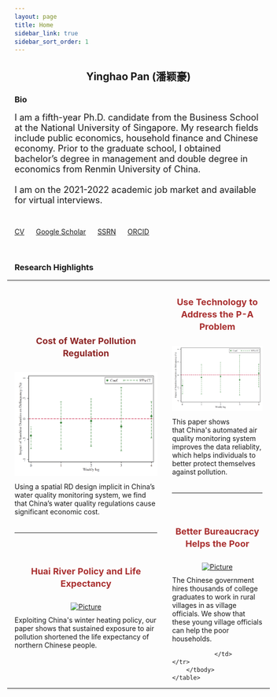 ```yaml
---
layout: page
title: Home
sidebar_link: true
sidebar_sort_order: 1
---
```

 

## <center> Yinghao Pan (潘颖豪) </center>

### Bio
<font size="4">I am a fifth-year Ph.D. candidate from the Business School at the National University of Singapore. My research fields include public economics, household finance and Chinese economy. Prior to the graduate school, I obtained bachelor&rsquo;s degree in management and double degree in economics from Renmin University of China.<br>
	<br>
I am on the 2021-2022 academic job market and available for virtual interviews.</font>

<br>

[CV](https://scholar.google.com/citations?user=d8OG-4UAAAAJ&hl=en) &nbsp;&nbsp;&nbsp;&nbsp; [Google Scholar](https://scholar.google.com/citations?user=d8OG-4UAAAAJ&hl=en) &nbsp;&nbsp;&nbsp;&nbsp;  [SSRN](https://papers.ssrn.com/sol3/cf_dev/AbsByAuth.cfm?per_id=2959716) &nbsp;&nbsp;&nbsp;&nbsp;  [ORCID](https://orcid.org/0000-0002-4363-9619) 


<br>


### Research Highlights






<div><div class="wsite-multicol"><div class="wsite-multicol-table-wrap" style="margin:0 -15px;">
	<table class="wsite-multicol-table">
		<tbody class="wsite-multicol-tbody">
			<tr class="wsite-multicol-tr">
				<td class="wsite-multicol-col" style="width:60%; padding:0 15px;">
					
						

<h2 class="wsite-content-title" style="text-align:center;"><font color="#8d2424" size="4">Cost of Water Pollution Regulation</font></h2>

<div><div class="wsite-image wsite-image-border-none " style="padding-top:10px;padding-bottom:10px;margin-left:0px;margin-right:0px;text-align:center">
<a href='https://www.dropbox.com/s/alsvgpyomghnh3w/QJE_TFP.pdf?dl=0' target='_blank'>
<img src="/assets/1.png" alt="Picture" style="width:auto;max-width:100%" />
</a>
<div style="display:block;font-size:90%"></div>
</div></div>

<div class="paragraph" style="text-align:left;">Using a spatial RD design implicit in China&rsquo;s water quality monitoring system, we find that China&rsquo;s water quality regulations cause significant economic cost.</div>

<div><div style="height: 20px; overflow: hidden; width: 100%;"></div>
<hr class="styled-hr" style="width:100%;"></hr>
<div style="height: 20px; overflow: hidden; width: 100%;"></div></div>

<h2 class="wsite-content-title" style="text-align:center;"><font color="#a82e2e" size="4">Huai River Policy and Life Expectancy</font></h2>

<div><div class="wsite-image wsite-image-border-none " style="padding-top:10px;padding-bottom:10px;margin-left:0px;margin-right:0px;text-align:center">
<a href='https://www.pnas.org/content/114/39/10384' target='_blank'>
<img src="/uploads/1/1/7/9/117970477/published/huai.png?1620648932" alt="Picture" style="width:310;max-width:100%" />
</a>
<div style="display:block;font-size:90%"></div>
</div></div>

<div class="paragraph" style="text-align:left;">Exploiting China's winter heating policy, our paper shows that sustained exposure to air pollution shortened the life expectancy of northern Chinese people.</div>

</td>				
<td class="wsite-multicol-col" style="width:60%; padding:0 15px;">
									

<h2 class="wsite-content-title" style="text-align:center;"><font color="#a82e2e" size="4">Use Technology to Address the P-A Problem</font></h2>

<div><div class="wsite-image wsite-image-border-none " style="padding-top:10px;padding-bottom:10px;margin-left:0px;margin-right:0px;text-align:center">
<a href='/assets/1.png' target='_blank'>
<img src="/assets/1.png" alt="Picture" style="width:auto;max-width:100%" />
</a>
<div style="display:block;font-size:90%"></div>
</div></div>

<div class="paragraph">This paper shows that&nbsp;China's automated air quality monitoring system improves the data reliablity, which helps individuals to better protect themselves against pollution.&nbsp;&nbsp;</div>

<div><div style="height: 20px; overflow: hidden; width: 100%;"></div>
<hr class="styled-hr" style="width:100%;"></hr>
<div style="height: 20px; overflow: hidden; width: 100%;"></div></div>

<h2 class="wsite-content-title" style="text-align:center;"><font color="#a82e2e" size="4">Better Bureaucracy Helps the Poor</font></h2>

<div><div class="wsite-image wsite-image-border-none " style="padding-top:10px;padding-bottom:10px;margin-left:0px;margin-right:0px;text-align:center">
<a href='https://www.aeaweb.org/articles?id=10.1257/app.20160079&&from=f' target='_blank'>
<img src="/uploads/1/1/7/9/117970477/published/even-study_2.png?1600924566" alt="Picture" style="width:auto;max-width:100%" />
</a>
<div style="display:block;font-size:90%"></div>
</div></div>

<div class="paragraph">The Chinese government hires thousands of college graduates to work in rural villages in as village officials. We show that these young village officials can help the poor households.&#8203;</div>


					
				</td>			</tr>
		</tbody>
	</table>
